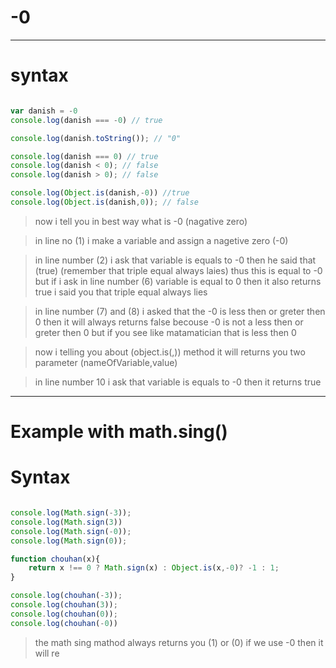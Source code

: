 # -0

---
# syntax
```javascript

var danish = -0
console.log(danish === -0) // true

console.log(danish.toString()); // "0"

console.log(danish === 0) // true
console.log(danish < 0); // false
console.log(danish > 0); // false

console.log(Object.is(danish,-0)) //true
console.log(Object.is(danish,0)); // false
```
> now i tell you in best way what is -0 (nagative zero)

> in line no (1) i make a variable and assign a nagetive zero (-0)

> in line number (2) i ask that variable is equals to -0 then he said that (true) (remember that triple equal always laies) thus this is equal to -0 but if i ask in line number (6) variable is equal to 0 then it also returns true i said you that triple equal always lies

> in line number (7) and (8) i asked that the -0 is less then or greter then 0 then it will always returns false becouse -0 is not a less then or greter then 0 but if you see like matamatician that is less then 0

> now i telling you about (object.is(,)) method it will returns you two parameter (nameOfVariable,value)

> in line number 10 i ask that variable is equals to -0 then it returns true

---

# Example with math.sing()

# Syntax

```javascript

console.log(Math.sign(-3));
console.log(Math.sign(3))
console.log(Math.sign(-0));
console.log(Math.sign(0));

function chouhan(x){
    return x !== 0 ? Math.sign(x) : Object.is(x,-0)? -1 : 1;
}

console.log(chouhan(-3));
console.log(chouhan(3));
console.log(chouhan(0));
console.log(chouhan(-0))
```
> the math sing mathod always returns you (1) or (0)
if we use -0 then it will re
